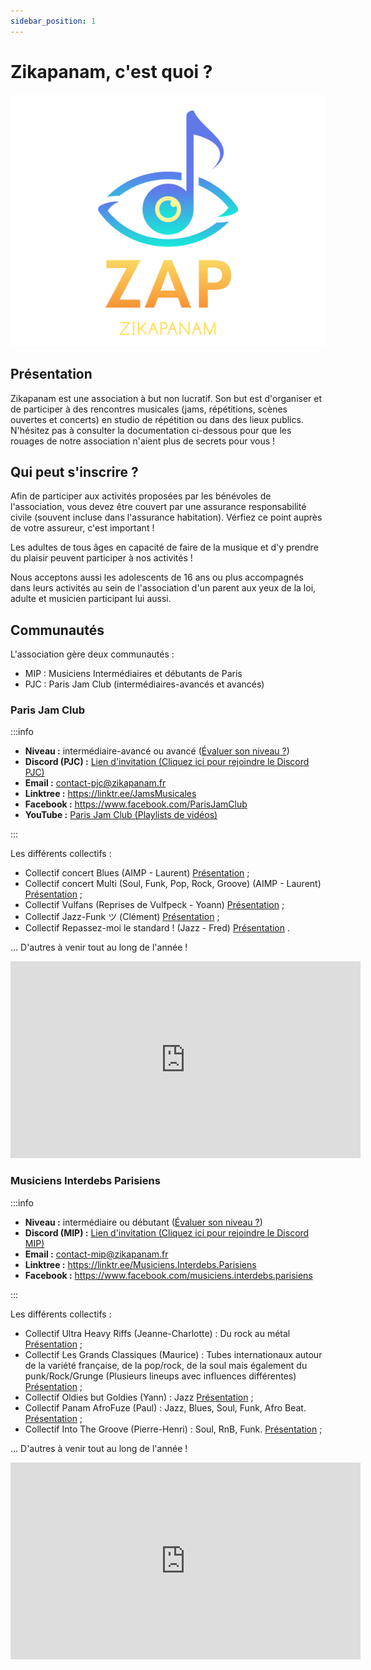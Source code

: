 ```yaml
---
sidebar_position: 1
---
```


# Zikapanam, c'est quoi ?

![Zikapanam](/img/zikapanam.png)

## Présentation

Zikapanam est une association à but non lucratif. Son but est d'organiser et de participer à des rencontres musicales (jams, répétitions, scènes ouvertes et concerts) en studio de répétition ou dans des lieux publics. N'hésitez pas à consulter la documentation ci-dessous pour que les rouages de notre association n'aient plus de secrets pour vous !

## Qui peut s'inscrire ?

Afin de participer aux activités proposées par les bénévoles de l'association, vous devez être couvert par une assurance responsabilité civile (souvent incluse dans l'assurance habitation). Vérfiez ce point auprès de votre assureur, c'est important !

Les adultes de tous âges en capacité de faire de la musique et d'y prendre du plaisir peuvent participer à nos activités !

Nous acceptons aussi les adolescents de 16 ans ou plus accompagnés dans leurs activités au sein de l'association d'un parent aux yeux de la loi, adulte et musicien participant lui aussi.

## Communautés

L'association gère deux communautés :
- MIP : Musiciens Intermédiaires et débutants de Paris
- PJC : Paris Jam Club (intermédiaires-avancés et avancés)

### Paris Jam Club

:::info

- **Niveau :** intermédiaire-avancé ou avancé ([Évaluer son niveau ?](/evaluer-son-niveau.md))
- **Discord (PJC) :** [Lien d'invitation (Cliquez ici pour rejoindre le Discord PJC)](https://discord.gg/Ad2EfNXPeB)
- **Email :** contact-pjc@zikapanam.fr
- **Linktree :** https://linktr.ee/JamsMusicales
- **Facebook :** https://www.facebook.com/ParisJamClub
- **YouTube :** [Paris Jam Club (Playlists de vidéos)](https://www.youtube.com/@parisjamclub/playlists)

:::

Les différents collectifs :

- Collectif concert Blues (AIMP - Laurent) [Présentation](https://discord.com/channels/893372971073277962/1119721934490451988) ;
- Collectif concert Multi (Soul, Funk, Pop, Rock, Groove) (AIMP - Laurent) [Présentation](https://discord.com/channels/893372971073277962/1119721934490451988) ;
- Collectif Vulfans (Reprises de Vulfpeck - Yoann) [Présentation](https://discord.com/channels/893372971073277962/1119742878604873759) ;
- Collectif Jazz-Funk ツ (Clément) [Présentation](https://discord.com/channels/893372971073277962/1128235531113869342/1128235531113869342) ; 
- Collectif Repassez-moi le standard ! (Jazz - Fred) [Présentation](https://discord.com/channels/893372971073277962/1122424995939889164) .

... D'autres à venir tout au long de l'année !



<iframe width="560" height="315" src="https://www.youtube.com/embed/s2rv5i4-7Zg?si=HMvHQuuMVoT7zydq" title="YouTube video player" frameborder="0" allow="accelerometer; autoplay; clipboard-write; encrypted-media; gyroscope; picture-in-picture; web-share" allowfullscreen></iframe>

### Musiciens Interdebs Parisiens

:::info

- **Niveau :** intermédiaire ou débutant ([Évaluer son niveau ?](/evaluer-son-niveau.md))
- **Discord (MIP) :** [Lien d'invitation (Cliquez ici pour rejoindre le Discord MIP)](https://discord.gg/DBKNAFcSem)
- **Email :** contact-mip@zikapanam.fr
- **Linktree :** https://linktr.ee/Musiciens.Interdebs.Parisiens
- **Facebook :** https://www.facebook.com/musiciens.interdebs.parisiens

:::

Les différents collectifs :

- Collectif Ultra Heavy Riffs (Jeanne-Charlotte) : Du rock au métal [Présentation](https://discord.com/channels/1038909359712895058/1052703682799599666/1052703682799599666) ;
- Collectif Les Grands Classiques (Maurice) : Tubes internationaux autour de la variété française, de la pop/rock, de la soul mais également du punk/Rock/Grunge (Plusieurs lineups avec influences différentes) [Présentation](https://discord.com/channels/1038909359712895058/1062782176501972992/1062782176501972992) ;
- Collectif Oldies but Goldies (Yann) : Jazz [Présentation](https://discord.com/channels/1038909359712895058/1150086345532899388/1150086345532899388) ;
- Collectif Panam AfroFuze (Paul) : Jazz, Blues, Soul, Funk, Afro Beat. [Présentation](https://discord.com/channels/1038909359712895058/1092582664088850432/1092582664088850432) ;
- Collectif Into The Groove (Pierre-Henri) : Soul, RnB, Funk. [Présentation](https://discord.com/channels/1038909359712895058/1131556262530793482/1131556262530793482) ;

... D'autres à venir tout au long de l'année !
	

<iframe width="560" height="315" src="https://www.youtube.com/embed/Yem62eh5mZ4?si=dvMDq7u5eQBz1A-s" title="YouTube video player" frameborder="0" allow="accelerometer; autoplay; clipboard-write; encrypted-media; gyroscope; picture-in-picture; web-share" allowfullscreen></iframe>

